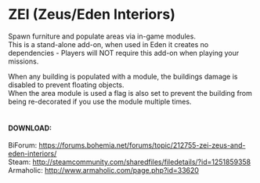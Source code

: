 # ZEI (Zeus/Eden Interiors)

Spawn furniture and populate areas via in-game modules.<br>
This is a stand-alone add-on, when used in Eden it creates no dependencies - Players will NOT require this add-on when playing your missions.

When any building is populated with a module, the buildings damage is disabled to prevent floating objects.<br>
When the area module is used a flag is also set to prevent the building from being re-decorated if you use the module multiple times.
<br><br>

#### DOWNLOAD:
BiForum: https://forums.bohemia.net/forums/topic/212755-zei-zeus-and-eden-interiors/<br>
Steam: http://steamcommunity.com/sharedfiles/filedetails/?id=1251859358<br>
Armaholic: http://www.armaholic.com/page.php?id=33620<br>
